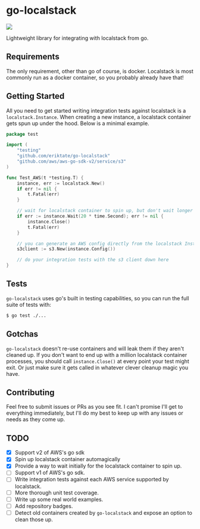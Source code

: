 # go-localstack
[![](https://godoc.org/github.com/eriktate/go-localstack?status.svg)](http://godoc.org/github.com/eriktate/go-localstack)

Lightweight library for integrating with localstack from go.

## Requirements
The only requirement, other than go of course, is docker. Localstack is most commonly run as a docker container, so you probably already have that!

## Getting Started
All you need to get started writing integration tests against localstack is a `localstack.Instance`. When creating a new instance, a localstack container gets spun up under the hood. Below is a minimal example.

```go
package test

import (
	"testing"
	"github.com/eriktate/go-localstack"
	"github.com/aws/aws-go-sdk-v2/service/s3"
)

func Test_AWS(t *testing.T) {
	instance, err := localstack.New()
	if err != nil {
		t.Fatal(err)
	}

	// wait for localstack container to spin up, but don't wait longer than 20 seconds
	if err := instance.Wait(20 * time.Second); err != nil {
		instance.Close()
		t.Fatal(err)
	}

	// you can generate an AWS config directly from the localstack Instance
	s3client := s3.New(instance.Config())

	// do your integration tests with the s3 client down here
}
```

## Tests
`go-localstack` uses go's built in testing capabilities, so you can run the full suite of tests with:

```bash
$ go test ./...
```

## Gotchas
`go-localstack` doesn't re-use containers and will leak them if they aren't cleaned up. If you don't want to end up with a million localstack container processes, you should call `instance.Close()` at every point your test might exit. Or just make sure it gets called in whatever clever cleanup magic you have.

## Contributing
Feel free to submit issues or PRs as you see fit. I can't promise I'll get to everything immediately, but I'll do my best to keep up with any issues or needs as they come up.

## TODO
- [x] Support v2 of AWS's go sdk
- [x] Spin up localstack container automagically
- [x] Provide a way to wait initially for the localstack container to spin up.
- [ ] Support v1 of AWS's go sdk.
- [ ] Write integration tests against each AWS service supported by localstack.
- [ ] More thorough unit test coverage.
- [ ] Write up some real world examples.
- [ ] Add repository badges.
- [ ] Detect old containers created by `go-localstack` and expose an option to clean those up.
